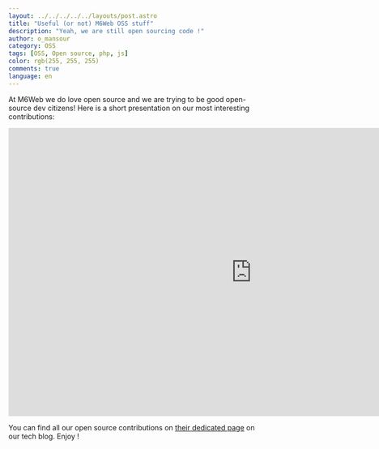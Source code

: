 ```yaml
---
layout: ../../../../../layouts/post.astro
title: "Useful (or not) M6Web OSS stuff"
description: "Yeah, we are still open sourcing code !"
author: o_mansour
category: OSS
tags: [OSS, Open source, php, js]
color: rgb(255, 255, 255)
comments: true
language: en
---
```



At M6Web we do love open source and we are trying to be good open-source dev citizens! Here is a short presentation on our most interesting contributions: 

<iframe src="https://docs.google.com/presentation/d/e/2PACX-1vQ15FFL-qru-Q_7bMFaIp1YvPj_w4aW1aIY_QQqFrL0nTuYhDMnd5ty5NaE18iXrQ/embed?start=false&loop=false&delayms=3000" frameborder="0" width="960" height="569" allowfullscreen="true" mozallowfullscreen="true" webkitallowfullscreen="true"></iframe>

You can find all our open source contributions on [their dedicated page](/oss/) on our tech blog. Enjoy !
